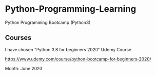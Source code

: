 # Python-Programming-Learning
Python Programming Bootcamp (Python3)

## Courses
I have chosen "Python 3.8 for beginners 2020" Udemy Course. 

https://www.udemy.com/course/python-bootcamp-for-beginners-2020/ 

Month: June 2020


